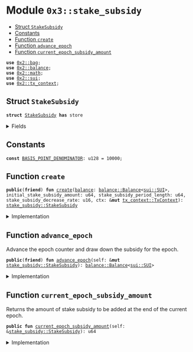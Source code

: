 
<a name="0x3_stake_subsidy"></a>

# Module `0x3::stake_subsidy`



-  [Struct `StakeSubsidy`](#0x3_stake_subsidy_StakeSubsidy)
-  [Constants](#@Constants_0)
-  [Function `create`](#0x3_stake_subsidy_create)
-  [Function `advance_epoch`](#0x3_stake_subsidy_advance_epoch)
-  [Function `current_epoch_subsidy_amount`](#0x3_stake_subsidy_current_epoch_subsidy_amount)


<pre><code><b>use</b> <a href="">0x2::bag</a>;
<b>use</b> <a href="">0x2::balance</a>;
<b>use</b> <a href="">0x2::math</a>;
<b>use</b> <a href="">0x2::sui</a>;
<b>use</b> <a href="">0x2::tx_context</a>;
</code></pre>



<a name="0x3_stake_subsidy_StakeSubsidy"></a>

## Struct `StakeSubsidy`



<pre><code><b>struct</b> <a href="stake_subsidy.md#0x3_stake_subsidy_StakeSubsidy">StakeSubsidy</a> <b>has</b> store
</code></pre>



<details>
<summary>Fields</summary>


<dl>
<dt>
<code><a href="">balance</a>: <a href="_Balance">balance::Balance</a>&lt;<a href="_SUI">sui::SUI</a>&gt;</code>
</dt>
<dd>
 Balance of SUI set aside for stake subsidies that will be drawn down over time.
</dd>
<dt>
<code>distribution_counter: u64</code>
</dt>
<dd>
 Count of the number of times stake subsidies have been distributed.
</dd>
<dt>
<code>current_distribution_amount: u64</code>
</dt>
<dd>
 The amount of stake subsidy to be drawn down per distribution.
 This amount decays and decreases over time.
</dd>
<dt>
<code>stake_subsidy_period_length: u64</code>
</dt>
<dd>
 Number of distributions to occur before the distribution amount decays.
</dd>
<dt>
<code>stake_subsidy_decrease_rate: u16</code>
</dt>
<dd>
 The rate at which the distribution amount decays at the end of each
 period. Expressed in basis points.
</dd>
<dt>
<code>extra_fields: <a href="_Bag">bag::Bag</a></code>
</dt>
<dd>
 Any extra fields that's not defined statically.
</dd>
</dl>


</details>

<a name="@Constants_0"></a>

## Constants


<a name="0x3_stake_subsidy_BASIS_POINT_DENOMINATOR"></a>



<pre><code><b>const</b> <a href="stake_subsidy.md#0x3_stake_subsidy_BASIS_POINT_DENOMINATOR">BASIS_POINT_DENOMINATOR</a>: u128 = 10000;
</code></pre>



<a name="0x3_stake_subsidy_create"></a>

## Function `create`



<pre><code><b>public</b>(<b>friend</b>) <b>fun</b> <a href="stake_subsidy.md#0x3_stake_subsidy_create">create</a>(<a href="">balance</a>: <a href="_Balance">balance::Balance</a>&lt;<a href="_SUI">sui::SUI</a>&gt;, initial_stake_subsidy_amount: u64, stake_subsidy_period_length: u64, stake_subsidy_decrease_rate: u16, ctx: &<b>mut</b> <a href="_TxContext">tx_context::TxContext</a>): <a href="stake_subsidy.md#0x3_stake_subsidy_StakeSubsidy">stake_subsidy::StakeSubsidy</a>
</code></pre>



<details>
<summary>Implementation</summary>


<pre><code><b>public</b>(<b>friend</b>) <b>fun</b> <a href="stake_subsidy.md#0x3_stake_subsidy_create">create</a>(
    <a href="">balance</a>: Balance&lt;SUI&gt;,
    initial_stake_subsidy_amount: u64,
    stake_subsidy_period_length: u64,
    stake_subsidy_decrease_rate: u16,
    ctx: &<b>mut</b> TxContext,
): <a href="stake_subsidy.md#0x3_stake_subsidy_StakeSubsidy">StakeSubsidy</a> {
    // Rate can't be higher than 100%.
    <b>assert</b>!(
        stake_subsidy_decrease_rate &lt;= (<a href="stake_subsidy.md#0x3_stake_subsidy_BASIS_POINT_DENOMINATOR">BASIS_POINT_DENOMINATOR</a> <b>as</b> u16),
        0,
    );

    <a href="stake_subsidy.md#0x3_stake_subsidy_StakeSubsidy">StakeSubsidy</a> {
        <a href="">balance</a>,
        distribution_counter: 0,
        current_distribution_amount: initial_stake_subsidy_amount,
        stake_subsidy_period_length,
        stake_subsidy_decrease_rate,
        extra_fields: <a href="_new">bag::new</a>(ctx),
    }
}
</code></pre>



</details>

<a name="0x3_stake_subsidy_advance_epoch"></a>

## Function `advance_epoch`

Advance the epoch counter and draw down the subsidy for the epoch.


<pre><code><b>public</b>(<b>friend</b>) <b>fun</b> <a href="stake_subsidy.md#0x3_stake_subsidy_advance_epoch">advance_epoch</a>(self: &<b>mut</b> <a href="stake_subsidy.md#0x3_stake_subsidy_StakeSubsidy">stake_subsidy::StakeSubsidy</a>): <a href="_Balance">balance::Balance</a>&lt;<a href="_SUI">sui::SUI</a>&gt;
</code></pre>



<details>
<summary>Implementation</summary>


<pre><code><b>public</b>(<b>friend</b>) <b>fun</b> <a href="stake_subsidy.md#0x3_stake_subsidy_advance_epoch">advance_epoch</a>(self: &<b>mut</b> <a href="stake_subsidy.md#0x3_stake_subsidy_StakeSubsidy">StakeSubsidy</a>): Balance&lt;SUI&gt; {
    // Take the minimum of the reward amount and the remaining <a href="">balance</a> in
    // order <b>to</b> ensure we don't overdraft the remaining stake subsidy
    // <a href="">balance</a>
    <b>let</b> to_withdraw = <a href="_min">math::min</a>(self.current_distribution_amount, <a href="_value">balance::value</a>(&self.<a href="">balance</a>));

    // Drawn down the subsidy for this epoch.
    <b>let</b> <a href="stake_subsidy.md#0x3_stake_subsidy">stake_subsidy</a> = <a href="_split">balance::split</a>(&<b>mut</b> self.<a href="">balance</a>, to_withdraw);

    self.distribution_counter = self.distribution_counter + 1;

    // Decrease the subsidy amount only when the current period ends.
    <b>if</b> (self.distribution_counter % self.stake_subsidy_period_length == 0) {
        <b>let</b> decrease_amount = (self.current_distribution_amount <b>as</b> u128)
            * (self.stake_subsidy_decrease_rate <b>as</b> u128) / <a href="stake_subsidy.md#0x3_stake_subsidy_BASIS_POINT_DENOMINATOR">BASIS_POINT_DENOMINATOR</a>;
        self.current_distribution_amount = self.current_distribution_amount - (decrease_amount <b>as</b> u64)
    };

    <a href="stake_subsidy.md#0x3_stake_subsidy">stake_subsidy</a>
}
</code></pre>



</details>

<a name="0x3_stake_subsidy_current_epoch_subsidy_amount"></a>

## Function `current_epoch_subsidy_amount`

Returns the amount of stake subsidy to be added at the end of the current epoch.


<pre><code><b>public</b> <b>fun</b> <a href="stake_subsidy.md#0x3_stake_subsidy_current_epoch_subsidy_amount">current_epoch_subsidy_amount</a>(self: &<a href="stake_subsidy.md#0x3_stake_subsidy_StakeSubsidy">stake_subsidy::StakeSubsidy</a>): u64
</code></pre>



<details>
<summary>Implementation</summary>


<pre><code><b>public</b> <b>fun</b> <a href="stake_subsidy.md#0x3_stake_subsidy_current_epoch_subsidy_amount">current_epoch_subsidy_amount</a>(self: &<a href="stake_subsidy.md#0x3_stake_subsidy_StakeSubsidy">StakeSubsidy</a>): u64 {
    <a href="_min">math::min</a>(self.current_distribution_amount, <a href="_value">balance::value</a>(&self.<a href="">balance</a>))
}
</code></pre>



</details>
